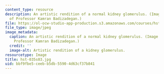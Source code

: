 ```yaml
---
content_type: resource
description: An artistic rendition of a normal kidney glomerulus. (Image courtesy
  of Professor Kamran Badizadegan.)
file: https://ol-ocw-studio-app-production.s3.amazonaws.com/courses/hst-035-principle-and-practice-of-human-pathology-spring-2003/bbf9fbe5ceebb5db55904d63cf37b841_hst-035s03.jpg
file_type: image/jpeg
image_metadata:
  caption: An artistic rendition of a normal kidney glomerulus. (Image courtesy of
    Professor Kamran Badizadegan.)
  credit: ''
  image-alt: Artistic rendition of a kidney glomerulus.
resourcetype: Image
title: hst-035s03.jpg
uid: bbf9fbe5-ceeb-b5db-5590-4d63cf37b841
---
```

